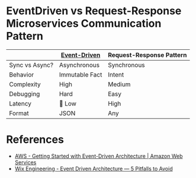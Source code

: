 # EventDriven vs Request-Response Microservices Communication Pattern

|                | [Event-Driven](../7_ArchitecturePatterns/EventDrivenArchitecture/Readme.md) | Request-Response Pattern |
|----------------|---------------------------------------------------|--------------------------|
| Sync vs Async? | Asynchronous                                      | Synchronous              |
| Behavior       | Immutable Fact                                    | Intent                   |
| Complexity     | High                                              | Medium                   |
| Debugging      | Hard                                              | Easy                     |
| Latency        | :rocket: Low                                      | High                     |
| Format         | JSON                                              | Any                      |

# References
- [AWS - Getting Started with Event-Driven Architecture | Amazon Web Services](https://www.youtube.com/watch?v=UCt7GlGsLTQ)
- [Wix Engineering - Event Driven Architecture — 5 Pitfalls to Avoid](https://medium.com/wix-engineering/event-driven-architecture-5-pitfalls-to-avoid-b3ebf885bdb1)
